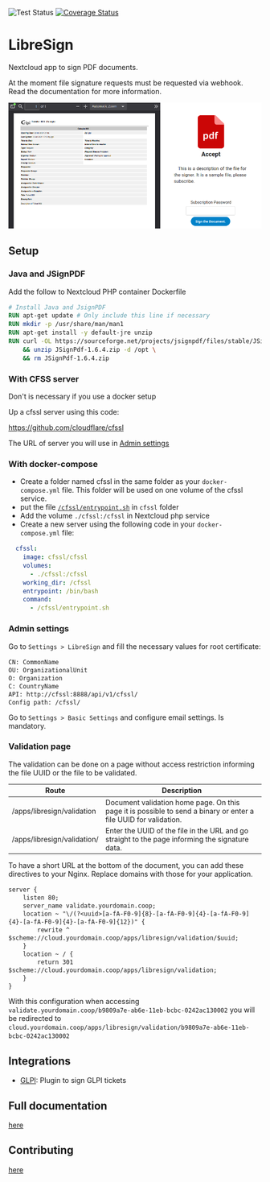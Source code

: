 ![Test Status](https://github.com/lyseontech/libresign/workflows/PHPUnit/badge.svg?branch=main)
[![Coverage Status](https://coveralls.io/repos/github/LibreSign/libresign/badge.svg?branch=main)](https://coveralls.io/github/LibreSign/libresign?branch=main)

# LibreSign

Nextcloud app to sign PDF documents.

At the moment file signature requests must be requested via webhook. Read the documentation for more information.

<img src="img/LibreSign.png" />

## Setup

### Java and JSignPDF

Add the follow to Nextcloud PHP container Dockerfile

```Dockerfile
# Install Java and JsignPDF
RUN apt-get update # Only include this line if necessary
RUN mkdir -p /usr/share/man/man1
RUN apt-get install -y default-jre unzip
RUN curl -OL https://sourceforge.net/projects/jsignpdf/files/stable/JSignPdf%201.6.4/JSignPdf-1.6.4.zip \
    && unzip JSignPdf-1.6.4.zip -d /opt \
    && rm JSignPdf-1.6.4.zip
```

### With CFSS server

Don't is necessary if you use a docker setup

Up a cfssl server using this code:

https://github.com/cloudflare/cfssl

The URL of server you will use in [Admin settings](#admin-settings)

### With docker-compose
* Create a folder named cfssl in the same folder as your `docker-compose.yml` file. This folder will be used on one volume of the cfssl service.
* put the file [`/cfssl/entrypoint.sh`](https://github.com/LibreSign/libresign/blob/main/cfssl/entrypoint.sh) in `cfssl` folder
* Add the volume `./cfssl:/cfssl` in Nextcloud php service
* Create a new server using the following code in your `docker-compose.yml` file:
```yml
  cfssl:
    image: cfssl/cfssl
    volumes:
      - ./cfssl:/cfssl
    working_dir: /cfssl
    entrypoint: /bin/bash
    command:
      - /cfssl/entrypoint.sh
```

### Admin settings

Go to `Settings > LibreSign` and fill the necessary values for root certificate:

```
CN: CommonName
OU: OrganizationalUnit
O: Organization
C: CountryName
API: http://cfssl:8888/api/v1/cfssl/
Config path: /cfssl/
```

Go to `Settings > Basic Settings` and configure email settings. Is mandatory.

### Validation page

The validation can be done on a page without access restriction informing the file UUID or the file to be validated.

| Route | Description |
|---|---|
| /apps/libresign/validation | Document validation home page. On this page it is possible to send a binary or enter a file UUID for validation. |
| /apps/libresign/validation/<uuid> | Enter the UUID of the file in the URL and go straight to the page informing the signature data.  |

To have a short URL at the bottom of the document, you can add these directives to your Nginx. Replace domains with those for your application.

```nginx
server {
    listen 80;
    server_name validate.yourdomain.coop;
    location ~ "\/(?<uuid>[a-fA-F0-9]{8}-[a-fA-F0-9]{4}-[a-fA-F0-9]{4}-[a-fA-F0-9]{4}-[a-fA-F0-9]{12})" {
        rewrite ^ $scheme://cloud.yourdomain.coop/apps/libresign/validation/$uuid;
    }
    location ~ / {
        return 301 $scheme://cloud.yourdomain.coop/apps/libresign/validation;
    }
}
```

With this configuration when accessing `validate.yourdomain.coop/b9809a7e-ab6e-11eb-bcbc-0242ac130002` you will be redirected to `cloud.yourdomain.coop/apps/libresign/validation/b9809a7e-ab6e-11eb-bcbc-0242ac130002`

## Integrations

* [GLPI](https://github.com/LibreSign/libresign-glpi): Plugin to sign GLPI tickets

## Full documentation

[here](https://libresign.github.io/libresign/)

## Contributing

[here](/CONTRIBUTING.md)

